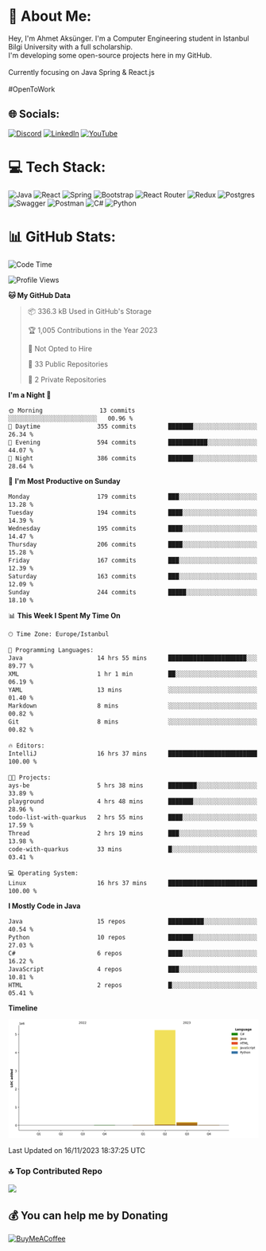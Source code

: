 # 💫 About Me:
Hey, I'm Ahmet Aksünger. I'm a Computer Engineering student in Istanbul Bilgi University with a full scholarship. <br>I'm developing some open-source projects here in my GitHub.<br><br>Currently focusing on Java Spring & React.js<br><br>#OpenToWork


## 🌐 Socials:
[![Discord](https://img.shields.io/badge/Discord-%237289DA.svg?logo=discord&logoColor=white)](https://discord.gg/Ahmeet#3182) [![LinkedIn](https://img.shields.io/badge/LinkedIn-%230077B5.svg?logo=linkedin&logoColor=white)](https://linkedin.com/in/ahmet-aksünger-102981254) [![YouTube](https://img.shields.io/badge/YouTube-%23FF0000.svg?logo=YouTube&logoColor=white)](https://youtube.com/@UCEbf_pelFExWvRZ7C0Zl4sQ) 

# 💻 Tech Stack:
![Java](https://img.shields.io/badge/java-%23ED8B00.svg?style=for-the-badge&logo=java&logoColor=white) ![React](https://img.shields.io/badge/redux-%23593d88.svg?style=for-the-badge&logo=redux&logoColor=white) ![Spring](https://img.shields.io/badge/react-%2320232a.svg?style=for-the-badge&logo=react&logoColor=%2361DAFB) ![Bootstrap](https://img.shields.io/badge/bootstrap-%23563D7C.svg?style=for-the-badge&logo=bootstrap&logoColor=white) ![React Router](https://img.shields.io/badge/React_Router-CA4245?style=for-the-badge&logo=react-router&logoColor=white) ![Redux](https://img.shields.io/badge/spring-%236DB33F.svg?style=for-the-badge&logo=spring&logoColor=white) ![Postgres](https://img.shields.io/badge/postgres-%23316192.svg?style=for-the-badge&logo=postgresql&logoColor=white) ![Swagger](https://img.shields.io/badge/-Swagger-%23Clojure?style=for-the-badge&logo=swagger&logoColor=white) ![Postman](https://img.shields.io/badge/Postman-FF6C37?style=for-the-badge&logo=postman&logoColor=white) ![C#](https://img.shields.io/badge/c%23-%23239120.svg?style=for-the-badge&logo=c-sharp&logoColor=white) ![Python](https://img.shields.io/badge/python-3670A0?style=for-the-badge&logo=python&logoColor=ffdd54)
# 📊 GitHub Stats:
<!--START_SECTION:waka-->
![Code Time](http://img.shields.io/badge/Code%20Time-39%20hrs%2059%20mins-blue)

![Profile Views](http://img.shields.io/badge/Profile%20Views-17-blue)

**🐱 My GitHub Data** 

> 📦 336.3 kB Used in GitHub's Storage 
 > 
> 🏆 1,005 Contributions in the Year 2023
 > 
> 🚫 Not Opted to Hire
 > 
> 📜 33 Public Repositories 
 > 
> 🔑 2 Private Repositories 
 > 
**I'm a Night 🦉** 

```text
🌞 Morning                13 commits          ░░░░░░░░░░░░░░░░░░░░░░░░░   00.96 % 
🌆 Daytime                355 commits         ███████░░░░░░░░░░░░░░░░░░   26.34 % 
🌃 Evening                594 commits         ███████████░░░░░░░░░░░░░░   44.07 % 
🌙 Night                  386 commits         ███████░░░░░░░░░░░░░░░░░░   28.64 % 
```
📅 **I'm Most Productive on Sunday** 

```text
Monday                   179 commits         ███░░░░░░░░░░░░░░░░░░░░░░   13.28 % 
Tuesday                  194 commits         ████░░░░░░░░░░░░░░░░░░░░░   14.39 % 
Wednesday                195 commits         ████░░░░░░░░░░░░░░░░░░░░░   14.47 % 
Thursday                 206 commits         ████░░░░░░░░░░░░░░░░░░░░░   15.28 % 
Friday                   167 commits         ███░░░░░░░░░░░░░░░░░░░░░░   12.39 % 
Saturday                 163 commits         ███░░░░░░░░░░░░░░░░░░░░░░   12.09 % 
Sunday                   244 commits         █████░░░░░░░░░░░░░░░░░░░░   18.10 % 
```


📊 **This Week I Spent My Time On** 

```text
🕑︎ Time Zone: Europe/Istanbul

💬 Programming Languages: 
Java                     14 hrs 55 mins      ██████████████████████░░░   89.77 % 
XML                      1 hr 1 min          ██░░░░░░░░░░░░░░░░░░░░░░░   06.19 % 
YAML                     13 mins             ░░░░░░░░░░░░░░░░░░░░░░░░░   01.40 % 
Markdown                 8 mins              ░░░░░░░░░░░░░░░░░░░░░░░░░   00.82 % 
Git                      8 mins              ░░░░░░░░░░░░░░░░░░░░░░░░░   00.82 % 

🔥 Editors: 
IntelliJ                 16 hrs 37 mins      █████████████████████████   100.00 % 

🐱‍💻 Projects: 
ays-be                   5 hrs 38 mins       ████████░░░░░░░░░░░░░░░░░   33.89 % 
playground               4 hrs 48 mins       ███████░░░░░░░░░░░░░░░░░░   28.96 % 
todo-list-with-quarkus   2 hrs 55 mins       ████░░░░░░░░░░░░░░░░░░░░░   17.59 % 
Thread                   2 hrs 19 mins       ███░░░░░░░░░░░░░░░░░░░░░░   13.98 % 
code-with-quarkus        33 mins             █░░░░░░░░░░░░░░░░░░░░░░░░   03.41 % 

💻 Operating System: 
Linux                    16 hrs 37 mins      █████████████████████████   100.00 % 
```

**I Mostly Code in Java** 

```text
Java                     15 repos            ██████████░░░░░░░░░░░░░░░   40.54 % 
Python                   10 repos            ███████░░░░░░░░░░░░░░░░░░   27.03 % 
C#                       6 repos             ████░░░░░░░░░░░░░░░░░░░░░   16.22 % 
JavaScript               4 repos             ███░░░░░░░░░░░░░░░░░░░░░░   10.81 % 
HTML                     2 repos             █░░░░░░░░░░░░░░░░░░░░░░░░   05.41 % 
```



**Timeline**

![Lines of Code chart](https://raw.githubusercontent.com/AhmetAksunger/AhmetAksunger/main/assets/bar_graph.png)


 Last Updated on 16/11/2023 18:37:25 UTC
<!--END_SECTION:waka-->

### 🔝 Top Contributed Repo
![](https://github-contributor-stats.vercel.app/api?username=AhmetAksunger&limit=5&theme=dark&combine_all_yearly_contributions=true)

  ## 💰 You can help me by Donating
  [![BuyMeACoffee](https://img.shields.io/badge/Buy%20Me%20a%20Coffee-ffdd00?style=for-the-badge&logo=buy-me-a-coffee&logoColor=black)](https://buymeacoffee.com/ahmetaksunger) 

  
<!-- Proudly created with GPRM ( https://gprm.itsvg.in ) -->
